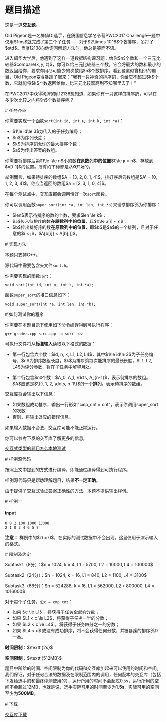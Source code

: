 # 题目描述

<p>这是一道<strong>交互题</strong>。</p>
<p>Old Pigeon是一名神仙OI选手，在鸽国信息学冬令营PWC2017 Challenge一题中仅用$1ms$就完成了第二个子任务——对于$2\times 10^8$个数排序，吊打了$std$。当ljt12138向他询问解题方法时，他总是笑而不语。</p>
<p>进入鸽华大学后，他遇到了这样一道数据结构课习题：给你$n$个数和一个三元比较器$compare(x, y, z)$，你可以给三元比较器三个数，它会将最大的数和最小的数返回给你，要求你用尽可能少的次数给$n$个数排序。看到这道似曾相识的题目，Old Pigeon变得暴躁了起来：“我有一只神奇的排序鸽，你给它不超过$k$个数，它就能将$k$个数返回给你，比三元比较器高到不知哪里去了！”</p>
<p>在PWC2017中获得狗牌的ljt12138想知道，如果你有一只这样的排序鸽，可以在多少次比较之内将$n$个数排序呢？</p>
# 任务介绍


<p>你需要实现一个函数<code>sort(int id, int n, int k, int *a)</code>：</p>
<ul><li>$1\le id\le 3$为传入的子任务编号；</li>
<li>$n$为序列长度；</li>
<li>$k$为排序鸽允许的最大排序个数；</li>
<li>$a$为传出答案的数组。</li>
</ul><p>你需要将排序后第$1\le i\le n$小的数<strong>在原数列中的位置</strong>$0\le p &lt; n$，存放到$a[i-1]$的位置。所有的下标都是从<strong>0</strong>开始的。</p>
<p>举例而言，如果待排序的数组$A = [3, 2, 0, 1, 4]$，排好序后的数组是$A&#39; = [0, 1, 2, 3, 4]$，你应当返回的数组$a = [2, 3, 1, 0, 4]$。</p>
<p>在每个测试点中，交互库都会调用恰好一次<code>sort</code>函数。</p>
<p>你可以调用函数<code>super_sort(int *a, int len, int *b)</code>来请求排序鸽为你排序：</p>
<ul><li>$len$表示待排序的数的个数，要求$len \le k$；</li>
<li>$a$传入待排序的数<strong>在原数列中的位置</strong>，且$0\le a[i] &lt; n$；</li>
<li>$b$传出排好序的数<strong>在原数列中的位置</strong>，即$b$是$a$的一个排列，且对于任意的$i &lt; j$，$A[b[i]] &lt; A[b[j]]$。</li>
</ul># 实现方法


<p>本题只支持C++。</p>
<p>源代码中需要包含头文件<code>sort.h</code>。</p>
<p>你需要实现的函数<code>sort</code>：</p>
<pre><code class="sh_cpp">void sort(int id, int n, int k, int *a);</code></pre>
<p>函数<code>super_sort</code>的接口信息如下：</p>
<pre><code class="sh_cpp">void super_sort(int *a, int len, int *b);</code></pre>
# 如何测试你的程序


<p>你需要在本题目录下使用如下命令编译得到可执行程序：</p>
<pre><code class="sh_bash">g++ grader.cpp sort.cpp -o sort -O2</code></pre>
<p>可执行文件将从<strong>标准输入</strong>读取以下格式的数据：</p>
<ul><li><p>第一行包含六个数：$id, n, k, L1, L2, L4$，其中$1\le id\le 3$为子任务编号，$n$为排序数组长度，$k$为排序鸽每次能排序的最长长度，$L1, L2, L4$为评分参数，将在子任务中解释用处。</p>
</li>
<li><p>第二行包含$n$个数：$A_0, A_1, \dots, A_{n-1}$，表示待排序的数组。$A$应该是$\{0, 1, 2, \dots, n-1\}$的一个<strong>排列</strong>，表示待排序的数组。</p>
</li>
</ul><p>交互库将会输出以下信息：</p>
<ul><li>如果数组成功排序，输出一行形如&#34;cmp_cnt = cnt&#34;，表示你调用super_sort的次数</li>
<li>否则，将输出对应的错误信息。</li>
</ul><p>如果输入数据不合法，交互库可能不能正常运行。</p>
<p>你可以参考下发的交互库了解更多的信息。</p>
<p><a href="/faq">交互式类型的题目怎么本地测试</a></p>
# 样例源代码


<p>按照上文中提到的方式进行编译，即能通过编译得到可执行程序。</p>
<p>样例源代码只是帮助理解题目，结果<strong>不一定正确</strong>。</p>
<p>由于提供了交互式验证答案正确性的方法，本题不提供输出样例。</p>
# 样例一


<h4>input</h4>
<pre><code>0 8 2 100 1000 10000
2 1 0 3 4 6 5 7</code></pre>
<p><strong>注意：</strong> 样例中的$id = 0$，在实际的测试数据中不会出现。这里仅用于演示输入的格式。</p>
# 限制及约定


<p>Subtask1（8分）：$n = 1024, k = 4, L1 = 5700, L2 = 10000, L4 = 100000$</p>
<p>Subtask2（24分）：$n = 1024, k = 16, L1 = 840, L2 = 1100, L4 = 3100$</p>
<p>Subtask3（68分）：$n = 524288, k = 16, L1 = 562000, L2 = 800000, L4 = 1016000$</p>
<p>对于每个子任务，设<code>c = cmp_cnt</code>：</p>
<ul><li>如果 $c \le L1$ ，将获得子任务全部的分数；</li>
<li>如果 $L1 &lt; c \le L2$，将获得子任务一半的分数；</li>
<li>如果 $L2 &lt; c \le L4$ ，将获得子任务四分之一的分数；</li>
<li>如果 $L4 &lt; c$ 或没有成功排序，将不会获得任何分数，并被暴躁的排序鸽D一番。</li>
</ul><p><strong>时间限制</strong>：$\texttt{2s}$</p>
<p><strong>空间限制</strong>：$\texttt{512MB}$</p>
<p>题目中所给的时间、空间限制为你的代码和交互库加起来可以使用的时间和空间。我们保证，对于任何合法的数据及在限制范围内的调用，任何版本的交互库（包括下发给选手的和最终评测使用的），运行所用的时间不会超过0.5s，运行所用的空间不会超过12MB，也就是说，选手实际可用的时间至少为<strong>1.5s</strong>，实际可用的空间至少为<strong>500MB</strong>。</p>
# 下载


<p><a href="/download.php?type=problem&amp;id=445">交互库下载</a></p>
